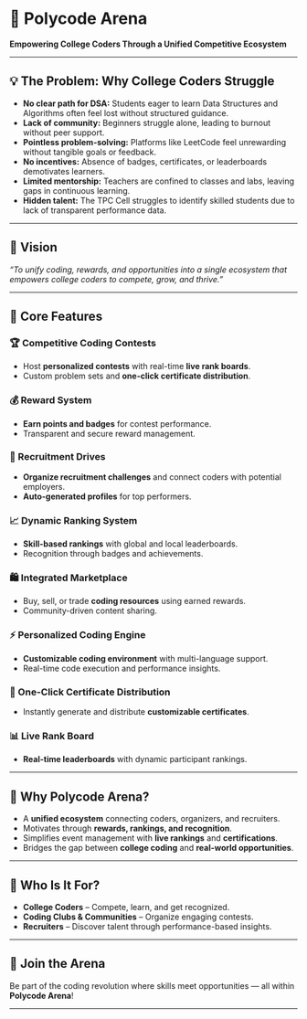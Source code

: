 # 🚀 Polycode Arena

**Empowering College Coders Through a Unified Competitive Ecosystem**

---

## 💡 The Problem: Why College Coders Struggle

- **No clear path for DSA:** Students eager to learn Data Structures and Algorithms often feel lost without structured guidance.
- **Lack of community:** Beginners struggle alone, leading to burnout without peer support.
- **Pointless problem-solving:** Platforms like LeetCode feel unrewarding without tangible goals or feedback.
- **No incentives:** Absence of badges, certificates, or leaderboards demotivates learners.
- **Limited mentorship:** Teachers are confined to classes and labs, leaving gaps in continuous learning.
- **Hidden talent:** The TPC Cell struggles to identify skilled students due to lack of transparent performance data.

---

## 🎯 Vision
*“To unify coding, rewards, and opportunities into a single ecosystem that empowers college coders to compete, grow, and thrive.”*

---

## 🌟 Core Features

### 🏆 Competitive Coding Contests
- Host **personalized contests** with real-time **live rank boards**.
- Custom problem sets and **one-click certificate distribution**.

### 💰 Reward System
- **Earn points and badges** for contest performance.
- Transparent and secure reward management.

### 🏢 Recruitment Drives
- **Organize recruitment challenges** and connect coders with potential employers.
- **Auto-generated profiles** for top performers.

### 📈 Dynamic Ranking System
- **Skill-based rankings** with global and local leaderboards.
- Recognition through badges and achievements.

### 🛍️ Integrated Marketplace
- Buy, sell, or trade **coding resources** using earned rewards.
- Community-driven content sharing.

### ⚡ Personalized Coding Engine
- **Customizable coding environment** with multi-language support.
- Real-time code execution and performance insights.

### 🏅 One-Click Certificate Distribution
- Instantly generate and distribute **customizable certificates**.

### 📊 Live Rank Board
- **Real-time leaderboards** with dynamic participant rankings.

---

## 🔗 Why Polycode Arena?
- A **unified ecosystem** connecting coders, organizers, and recruiters.
- Motivates through **rewards, rankings, and recognition**.
- Simplifies event management with **live rankings** and **certifications**.
- Bridges the gap between **college coding** and **real-world opportunities**.

---

## 📢 Who Is It For?
- **College Coders** – Compete, learn, and get recognized.
- **Coding Clubs & Communities** – Organize engaging contests.
- **Recruiters** – Discover talent through performance-based insights.

---

## 🚀 Join the Arena
Be part of the coding revolution where skills meet opportunities — all within **Polycode Arena**!

---


